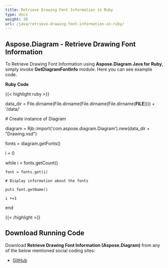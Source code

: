 ```yaml
---
title: Retrieve Drawing Font Information in Ruby
type: docs
weight: 30
url: /java/retrieve-drawing-font-information-in-ruby/
---
```


## **Aspose.Diagram - Retrieve Drawing Font Information**
To Retrieve Drawing Font Information using **Aspose.Diagram Java for Ruby**, simply invoke **GetDiagramFontInfo** module. Here you can see example code.

**Ruby Code**

{{< highlight ruby >}}

 data_dir = File.dirname(File.dirname(File.dirname(File.dirname(__FILE__)))) + '/data/'

\# Create instance of Diagram

diagram = Rjb::import('com.aspose.diagram.Diagram').new(data_dir + "Drawing.vsd")

fonts = diagram.getFonts()

i = 0

while i < fonts.getCount()

    font = fonts.get(i)

    # Display information about the fonts

    puts font.getName()

    i +=1

end

{{< /highlight >}}
## **Download Running Code**
Download **Retrieve Drawing Font Information (Aspose.Diagram)** from any of the below mentioned social coding sites:

- [GitHub](https://github.com/asposediagram/Aspose.Diagram-for-Java/blob/master/Plugins/Aspose_Diagram_Java_for_Ruby/lib/asposediagramjava/Diagrams/getdiagramfontinfo.rb)
